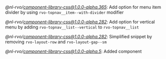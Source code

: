 *@nl-rvo/component-library-css@1.0.0-alpha.365*:
Add option for menu item divider by using `rvo-topnav__item--with-divider` modifier

*@nl-rvo/component-library-css@1.0.0-alpha.282*:
Add option for vertical menu by adding `rvo-topnav__list--vertical` to `rvo-topnav__list`

*@nl-rvo/component-library-css@1.0.0-alpha.282*:
Simplified snippet by removing `rvo-layout-row` and `rvo-layout-gap--sm`

*@nl-rvo/component-library-css@1.0.0-alpha.5*:
Added component
